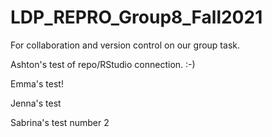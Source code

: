 # LDP_REPRO_Group8_Fall2021
For collaboration and version control on our group task. 

Ashton's test of repo/RStudio connection. :-)

Emma's test! 

Jenna's test

Sabrina's test number 2
